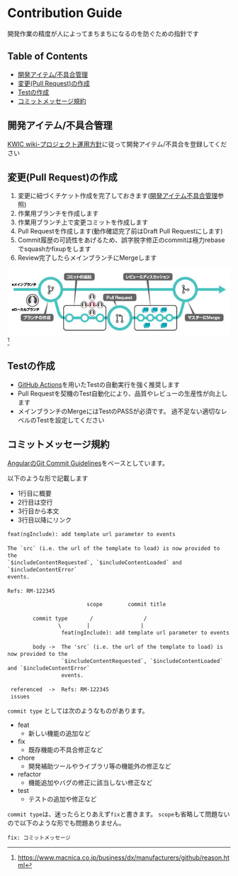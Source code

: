 # Contribution Guide

開発作業の精度が人によってまちまちになるのを防ぐための指針です

## Table of Contents

- [開発アイテム/不具合管理](#開発アイテム不具合管理)
- [変更(Pull Request)の作成](#変更pull-requestの作成)
- [Testの作成](#testの作成)
- [コミットメッセージ規約](#コミットメッセージ規約)

## 開発アイテム/不具合管理

[KWIC wiki-プロジェクト運用方針](https://redmule.kyocera.co.jp/redmine/projects/projects/wiki/%E3%83%97%E3%83%AD%E3%82%B8%E3%82%A7%E3%82%AF%E3%83%88%E9%81%8B%E7%94%A8%E6%96%B9%E9%87%9D)に従って開発アイテム/不具合を登録してください

## 変更(Pull Request)の作成

1. 変更に紐づくチケット作成を完了しておきます([開発アイテム不具合管理](#開発アイテム不具合管理)参照)
1. 作業用ブランチを作成します
1. 作業用ブランチ上で変更コミットを作成します
1. Pull Requestを作成します(動作確認完了前はDraft Pull Requestにします)
1. Commit履歴の可読性をあげるため、誤字脱字修正のcommitは極力rebaseでsquashかfixupをします
1. Review完了したらメインブランチにMergeします

![GitHub Flow](./img/github_top_banner_drawing02_2.jpg)[^1]

[^1]: <https://www.macnica.co.jp/business/dx/manufacturers/github/reason.html>

## Testの作成

- [GitHub Actions](https://docs.github.com/actions)を用いたTestの自動実行を強く推奨します
- Pull Requestを契機のTest自動化により、品質やレビューの生産性が向上します
- メインブランチのMergeにはTestのPASSが必須です。 過不足ない適切なレベルのTestを設定してください

## コミットメッセージ規約

[AngularのGit Commit Guidelines](https://github.com/conventional-changelog/conventional-changelog/blob/master/packages/conventional-changelog-angular/README.md)をベースとしています。

以下のような形で記載します

- 1行目に概要
- 2行目は空行
- 3行目から本文
- 3行目以降にリンク

```text
feat(ngInclude): add template url parameter to events

The `src` (i.e. the url of the template to load) is now provided to the
`$includeContentRequested`, `$includeContentLoaded` and `$includeContentError`
events.

Refs: RM-122345
```

```text
                         scope        commit title

        commit type       /                /      
                \        |                |
                 feat(ngInclude): add template url parameter to events

        body ->  The 'src` (i.e. the url of the template to load) is now provided to the
                 `$includeContentRequested`, `$includeContentLoaded` and `$includeContentError`
                 events.

 referenced  ->  Refs: RM-122345
 issues
```

`commit type` としては次のようなものがあります。

- feat
  - 新しい機能の追加など
- fix
  - 既存機能の不具合修正など
- chore
  - 開発補助ツールやライブラリ等の機能外の修正など
- refactor
  - 機能追加やバグの修正に該当しない修正など
- test
  - テストの追加や修正など

`commit type`は、迷ったらとりあえず`fix`と書きます。
`scope`も省略して問題ないので以下のような形でも問題ありません。

```text
fix: コミットメッセージ
```
